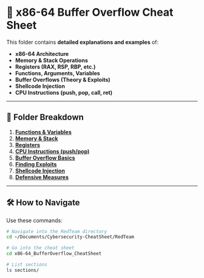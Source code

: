 # 🚀 x86-64 Buffer Overflow Cheat Sheet

This folder contains **detailed explanations and examples** of:

- **x86-64 Architecture**  
- **Memory & Stack Operations**  
- **Registers (RAX, RSP, RBP, etc.)**  
- **Functions, Arguments, Variables**  
- **Buffer Overflows (Theory & Exploits)**  
- **Shellcode Injection**  
- **CPU Instructions (push, pop, call, ret)**  

---

## 📂 Folder Breakdown

1. [**Functions & Variables**](sections/1_functions_variables.md)  
2. [**Memory & Stack**](sections/2_memory_stack.md)  
3. [**Registers**](sections/3_registers.md)  
4. [**CPU Instructions (push/pop)**](sections/4_push_pop_call_return.md)  
5. [**Buffer Overflow Basics**](sections/5_buffer_overflow.md)  
6. [**Finding Exploits**](sections/6_finding_exploit.md)  
7. [**Shellcode Injection**](sections/7_shellcode_injection.md)  
8. [**Defensive Measures**](sections/8_defensive_measures.md)  

---

## 🛠️ **How to Navigate**

Use these commands:

```bash
# Navigate into the RedTeam directory
cd ~/Documents/Cybersecurity-CheatSheet/RedTeam

# Go into the cheat sheet
cd x86-64_BufferOverflow_CheatSheet

# List sections
ls sections/
